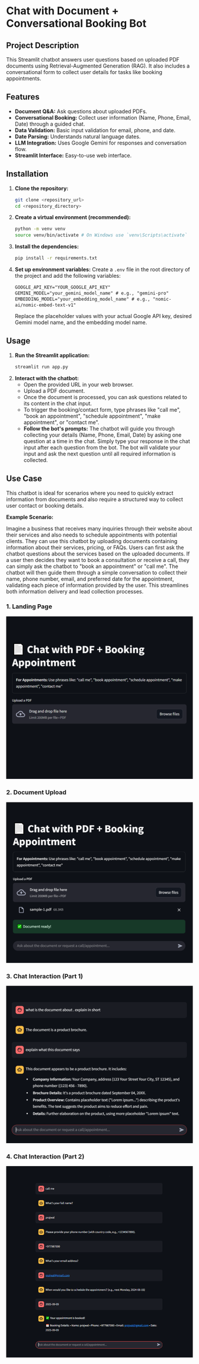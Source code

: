 # Chat with Document + Conversational Booking Bot

## Project Description

This Streamlit chatbot answers user questions based on uploaded PDF documents using Retrieval-Augmented Generation (RAG). It also includes a conversational form to collect user details for tasks like booking appointments.

## Features

*   **Document Q&A:** Ask questions about uploaded PDFs.
*   **Conversational Booking:** Collect user information (Name, Phone, Email, Date) through a guided chat.
*   **Data Validation:** Basic input validation for email, phone, and date.
*   **Date Parsing:** Understands natural language dates.
*   **LLM Integration:** Uses Google Gemini for responses and conversation flow.
*   **Streamlit Interface:** Easy-to-use web interface.

## Installation

1.  **Clone the repository:**
    ```bash
    git clone <repository_url>
    cd <repository_directory>
    ```
2.  **Create a virtual environment (recommended):**
    ```bash
    python -m venv venv
    source venv/bin/activate # On Windows use `venv\Scripts\activate`
    ```
3.  **Install the dependencies:**
    ```bash
    pip install -r requirements.txt
    ```
4.  **Set up environment variables:**
    Create a `.env` file in the root directory of the project and add the following variables:
    ```env
    GOOGLE_API_KEY="YOUR_GOOGLE_API_KEY"
    GEMINI_MODEL="your_gemini_model_name" # e.g., "gemini-pro"
    EMBEDDING_MODEL="your_embedding_model_name" # e.g., "nomic-ai/nomic-embed-text-v1"
    ```
    Replace the placeholder values with your actual Google API key, desired Gemini model name, and the embedding model name.

## Usage

1.  **Run the Streamlit application:**
    ```bash
    streamlit run app.py
    ```
2.  **Interact with the chatbot:**
    *   Open the provided URL in your web browser.
    *   Upload a PDF document.
    *   Once the document is processed, you can ask questions related to its content in the chat input.
    *   To trigger the booking/contact form, type phrases like "call me", "book an appointment", "schedule appointment", "make appointment", or "contact me".
    *   **Follow the bot's prompts:** The chatbot will guide you through collecting your details (Name, Phone, Email, Date) by asking one question at a time in the chat. Simply type your response in the chat input after each question from the bot. The bot will validate your input and ask the next question until all required information is collected.

## Use Case

This chatbot is ideal for scenarios where you need to quickly extract information from documents and also require a structured way to collect user contact or booking details.

**Example Scenario:**

Imagine a business that receives many inquiries through their website about their services and also needs to schedule appointments with potential clients. They can use this chatbot by uploading documents containing information about their services, pricing, or FAQs. Users can first ask the chatbot questions about the services based on the uploaded documents. If a user then decides they want to book a consultation or receive a call, they can simply ask the chatbot to "book an appointment" or "call me". The chatbot will then guide them through a simple conversation to collect their name, phone number, email, and preferred date for the appointment, validating each piece of information provided by the user. This streamlines both information delivery and lead collection processes.

<!-- Add images to illustrate the scenario -->

### 1. Landing Page

![Landing Page](media/landing_page.png)

### 2. Document Upload

![Document Upload](media/document_upload.png)

### 3. Chat Interaction (Part 1)

![Chat Interaction 1](media/chat1.png)

### 4. Chat Interaction (Part 2)

![Chat Interaction 2](media/chat2.png)
